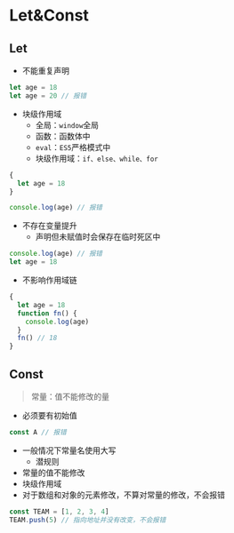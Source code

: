 # Let&Const

## Let

- 不能重复声明

```javascript
let age = 18
let age = 20 // 报错
```

- 块级作用域
  - 全局：`window`全局
  - 函数：函数体中
  - `eval`：`ES5`严格模式中
  - 块级作用域：`if、else、while、for`

```javascript
{
  let age = 18
}

console.log(age) // 报错
```

- 不存在变量提升
  - 声明但未赋值时会保存在临时死区中

```javascript
console.log(age) // 报错
let age = 18
```

- 不影响作用域链

```javascript
{
  let age = 18
  function fn() {
    console.log(age)
  }
  fn() // 18
}
```

## Const

> 常量：值不能修改的量

- 必须要有初始值

```javascript
const A // 报错
```

- 一般情况下常量名使用大写
  - 潜规则
- 常量的值不能修改
- 块级作用域
- 对于数组和对象的元素修改，不算对常量的修改，不会报错

```javascript
const TEAM = [1, 2, 3, 4]
TEAM.push(5) // 指向地址并没有改变，不会报错
```
